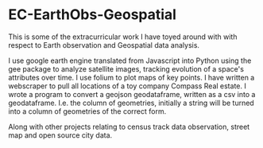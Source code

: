 # EC-EarthObs-Geospatial
This is some of the extracurricular work I have toyed around with with respect to Earth observation and Geospatial data analysis. 

I use google earth engine translated from Javascript into Python using the gee package to analyze satellite images, tracking evolution of a space's attributes over time.
I use folium to plot maps of key points.
I have written a webscraper to pull all locations of a toy company Compass Real estate.
I wrote a program to convert a geojson geodataframe, written as a csv into a geodataframe. I.e. the column of geometries, initially a string will be turned into a column of geometries of the correct form.

Along with other projects relating to census track data observation, street map and open source city data.
